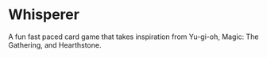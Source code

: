 # Whisperer
A fun fast paced card game that takes inspiration from Yu-gi-oh, Magic: The Gathering, and Hearthstone. 
